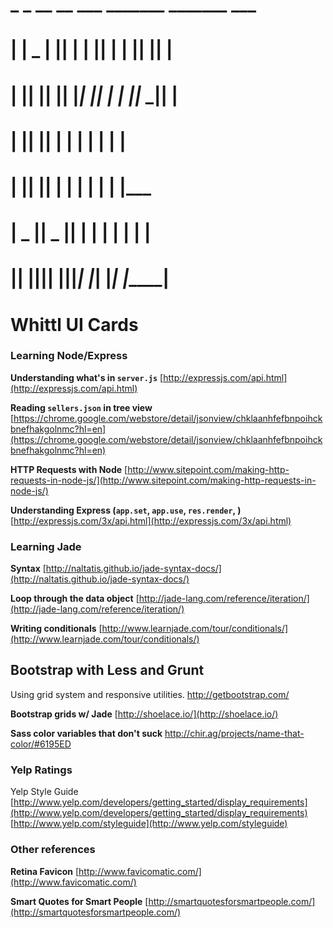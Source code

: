 #   _     _  __   __  ___   _______  _______  ___     
#  | | _ | ||  | |  ||   | |       ||       ||   |    
#  | || || ||  |_|  ||   | |_     _||_     _||   |    
#  |       ||       ||   |   |   |    |   |  |   |    
#  |       ||       ||   |   |   |    |   |  |   |___ 
#  |   _   ||   _   ||   |   |   |    |   |  |       |
#  |__| |__||__| |__||___|   |___|    |___|  |_______|

# Whittl UI Cards

### Learning Node/Express

**Understanding what's in `server.js`**
[http://expressjs.com/api.html](http://expressjs.com/api.html)

**Reading `sellers.json` in tree view**
[https://chrome.google.com/webstore/detail/jsonview/chklaanhfefbnpoihckbnefhakgolnmc?hl=en](https://chrome.google.com/webstore/detail/jsonview/chklaanhfefbnpoihckbnefhakgolnmc?hl=en)

**HTTP Requests with Node**
[http://www.sitepoint.com/making-http-requests-in-node-js/](http://www.sitepoint.com/making-http-requests-in-node-js/)

**Understanding Express (`app.set`, `app.use`, `res.render`, )**
[http://expressjs.com/3x/api.html](http://expressjs.com/3x/api.html)

### Learning Jade
**Syntax**
[http://naltatis.github.io/jade-syntax-docs/](http://naltatis.github.io/jade-syntax-docs/)

**Loop through the data object**
[http://jade-lang.com/reference/iteration/](http://jade-lang.com/reference/iteration/)

**Writing conditionals**
[http://www.learnjade.com/tour/conditionals/](http://www.learnjade.com/tour/conditionals/)

## Bootstrap with Less and Grunt
Using grid system and responsive utilities. 
http://getbootstrap.com/

**Bootstrap grids w/ Jade**
[http://shoelace.io/](http://shoelace.io/)

**Sass color variables that don't suck**
http://chir.ag/projects/name-that-color/#6195ED

### Yelp Ratings
Yelp Style Guide 
[http://www.yelp.com/developers/getting_started/display_requirements](http://www.yelp.com/developers/getting_started/display_requirements)
[http://www.yelp.com/styleguide](http://www.yelp.com/styleguide)

### Other references
**Retina Favicon**
[http://www.favicomatic.com/](http://www.favicomatic.com/)

**Smart Quotes for Smart People**
[http://smartquotesforsmartpeople.com/](http://smartquotesforsmartpeople.com/)
